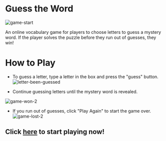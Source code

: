 # Guess the Word
![game-start](https://user-images.githubusercontent.com/83617105/167992279-012c94c1-6854-4e47-9f15-eaec9f057b66.png)

An online vocabulary game for players to choose letters to guess a mystery word. If the player solves the puzzle before they run out of guesses, they win!
# How to Play

- To guess a letter, type a letter in the box and press the "guess" button.
![letter-been-guessed](https://user-images.githubusercontent.com/83617105/167992473-767d3351-6c86-4871-8ce9-1e6408ee643b.png)


- Continue guessing letters until the mystery word is revealed.

![game-won-2](https://user-images.githubusercontent.com/83617105/167992361-b643e469-f35e-4753-834b-62b1f7d20f58.png)


- If you run out of guesses, click "Play Again" to start the game over.
![game-lost-2](https://user-images.githubusercontent.com/83617105/167992390-01f1a6b9-b237-4851-88ab-49d250010ba3.png)

## Click [here](https://vjards.github.io/guess-the-word/) to start playing now! 
